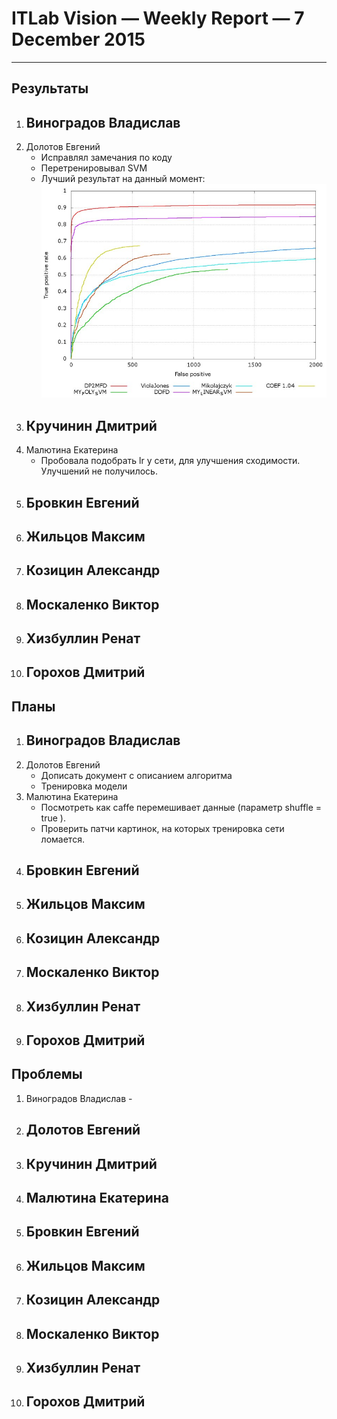 # ITLab Vision — Weekly Report — 7 December 2015

----------------

## Результаты

  1. Виноградов Владислав
     - 
  1. Долотов Евгений
     - Исправлял замечания по коду
     - Перетренировывал SVM
     - Лучший результат на данный момент: 
     ![картинка 1](best_roc.jpg)
  1. Кручинин Дмитрий
     -
  1. Малютина Екатерина
     - Пробовала подобрать lr у сети, для улучшения сходимости. Улучшений не получилось. 
  1. Бровкин Евгений
     -
  1. Жильцов Максим
     -
  1. Козицин Александр
     -
  1. Москаленко Виктор
     -
  1. Хизбуллин Ренат
     -
  1. Горохов Дмитрий
     -

## Планы

  1. Виноградов Владислав
     -
  1. Долотов Евгений
     - Дописать документ с описанием алгоритма
     - Тренировка модели
  1. Малютина Екатерина
     - Посмотреть как caffe перемешивает данные (параметр shuffle = true ).
     - Проверить патчи картинок, на которых тренировка сети ломается.
  1. Бровкин Евгений
     -
  1. Жильцов Максим
     -
  1. Козицин Александр
     -
  1. Москаленко Виктор
     -
  1. Хизбуллин Ренат
     -
  1. Горохов Дмитрий
     -

## Проблемы
   1. Виноградов Владислав
     -
  1. Долотов Евгений
     -
  1. Кручинин Дмитрий
     -
  1. Малютина Екатерина
     -
  1. Бровкин Евгений
     -
  1. Жильцов Максим
     -
  1. Козицин Александр
     -
  1. Москаленко Виктор
     -
  1. Хизбуллин Ренат
     -
  1. Горохов Дмитрий
     -
